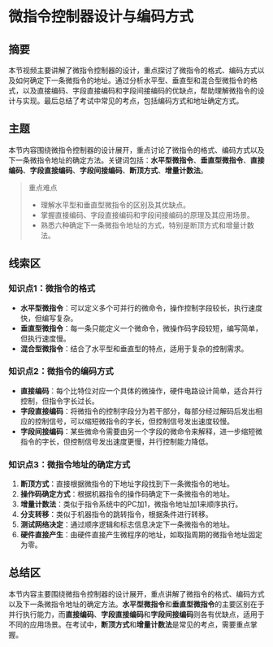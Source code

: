 # 微指令控制器设计与编码方式

## 摘要

本节视频主要讲解了微指令控制器的设计，重点探讨了微指令的格式、编码方式以及如何确定下一条微指令的地址。通过分析水平型、垂直型和混合型微指令的格式，以及直接编码、字段直接编码和字段间接编码的优缺点，帮助理解微指令的设计与实现。最后总结了考试中常见的考点，包括编码方式和地址确定方式。

## 主题

本节内容围绕微指令控制器的设计展开，重点讨论了微指令的格式、编码方式以及下一条微指令地址的确定方法。关键词包括：**水平型微指令**、**垂直型微指令**、**直接编码**、**字段直接编码**、**字段间接编码**、**断顶方式**、**增量计数法**。

> 重点难点
>
> - 理解水平型和垂直型微指令的区别及其优缺点。
> - 掌握直接编码、字段直接编码和字段间接编码的原理及其应用场景。
> - 熟悉六种确定下一条微指令地址的方式，特别是断顶方式和增量计数法。

## 线索区

### 知识点1：微指令的格式
- **水平型微指令**：可以定义多个可并行的微命令，操作控制字段较长，执行速度快，但编写复杂。
- **垂直型微指令**：每一条只能定义一个微命令，微操作码字段较短，编写简单，但执行速度慢。
- **混合型微指令**：结合了水平型和垂直型的特点，适用于复杂的控制需求。

### 知识点2：微指令的编码方式
- **直接编码**：每个比特位对应一个具体的微操作，硬件电路设计简单，适合并行控制，但指令字长过长。
- **字段直接编码**：将微指令的控制字段分为若干部分，每部分经过解码后发出相应的控制信号，可以缩短微指令的字长，但控制信号发出速度较慢。
- **字段间接编码**：某些微命令需要由另一个字段的微命令来解释，进一步缩短微指令的字长，但控制信号发出速度更慢，并行控制能力降低。

### 知识点3：微指令地址的确定方式
1. **断顶方式**：直接根据微指令的下地址字段找到下一条微指令的地址。
2. **操作码确定方式**：根据机器指令的操作码确定下一条微指令的地址。
3. **增量计数法**：类似于指令系统中的PC加1，微指令地址加1来顺序执行。
4. **分支转移**：类似于机器指令的跳转指令，根据条件进行转移。
5. **测试网络决定**：通过顺序逻辑和标志信息决定下一条微指令的地址。
6. **硬件直接产生**：由硬件直接产生微程序的地址，如取指周期的微指令地址固定为零。

## 总结区

本节内容主要围绕微指令控制器的设计展开，重点讲解了微指令的格式、编码方式以及下一条微指令地址的确定方法。**水平型微指令**和**垂直型微指令**的主要区别在于并行执行能力，而**直接编码**、**字段直接编码**和**字段间接编码**则各有优缺点，适用于不同的应用场景。在考试中，**断顶方式**和**增量计数法**是常见的考点，需要重点掌握。